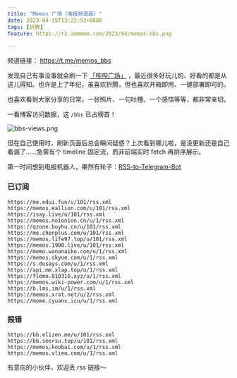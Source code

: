 ```yaml
---
title: "Memos 广场（电报频道版）"
date: 2023-04-15T13:22:53+0800
tags: [折腾]
feature: https://r2.immmmm.com/2023/04/memos-bbs.png

---
```


频道链接： <https://t.me/memos_bbs>

发现自己有事没事就会刷一下 [「哔哔广场」](https://immmmm.com/bbs/) ，最近很多好玩儿的、好看的都是从这儿得知。也许是上了年纪，虽喜欢折腾，但也喜欢开箱即用、一键部署即可的。

也喜欢看到大家分享的日常，一张照片、一句吐槽、一个感悟等等，都非常亲切。

<!--more-->

一看博客访问数据，这 `/bbs` 已占榜首！

![bbs-views.png](https://r2.immmmm.com/2023/04/bbs-views.png)

但在自己使用时，刷新页面后总会瞬间疑惑？上次看到哪儿啦，是没更新还是自己看漏了……急需有个 timeline 固定流，而非前端实时 fetch 再排序展示。

第一时间想到电报机器人，果然有轮子：[RSS-to-Telegram-Bot](https://github.com/Rongronggg9/RSS-to-Telegram-Bot/blob/dev/README.zh.md)

### 已订阅

```
https://me.edui.fun/u/101/rss.xml
https://memos.eallion.com/u/101/rss.xml
https://isay.live/u/101/rss.xml
https://memos.noionion.cn/u/1/rss.xml
https://qzone.boyhu.cn/u/101/rss.xml
https://me.chenplus.com/u/101/rss.xml
https://memos.life97.top/u/101/rss.xml
https://memos.1900.live/u/101/rss.xml
https://memo.wananaiko.com/u/1/rss.xml
https://memos.skyue.com/u/1/rss.xml
https://s.dusays.com/u/1/rss.xml
https://api.mm.xlap.top/u/1/rss.xml
https://flomo.010316.xyz/u/1/rss.xml
https://memos.wiki-power.com/u/1/rss.xml
https://b.lms.im/u/1/rss.xml
https://memos.xrat.net/u/2/rss.xml
https://mome.cyuanx.icu/u/1/rss.xml
```

### 报错

```
https://bb.elizen.me/u/101/rss.xml
https://bb.seersu.top/u/101/rss.xml
https://memos.koobai.com/u/1/rss.xml
https://memos.vlieo.com/u/1/rss.xml
```

有意向的小伙伴，欢迎丢 rss 链接～